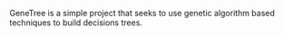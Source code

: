 GeneTree is a simple project that seeks to use genetic algorithm based techniques to build decisions trees.
